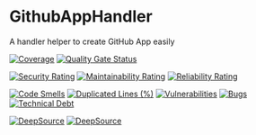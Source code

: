 # GithubAppHandler
A handler helper to create GitHub App easily

[![Coverage](https://sonarcloud.io/api/project_badges/measure?project=heitorpolidoro_self-approver&metric=coverage)](https://sonarcloud.io/summary/new_code?id=heitorpolidoro_self-approver)
[![Quality Gate Status](https://sonarcloud.io/api/project_badges/measure?project=heitorpolidoro_self-approver&metric=alert_status)](https://sonarcloud.io/summary/new_code?id=heitorpolidoro_self-approver)

[![Security Rating](https://sonarcloud.io/api/project_badges/measure?project=heitorpolidoro_self-approver&metric=security_rating)](https://sonarcloud.io/summary/new_code?id=heitorpolidoro_self-approver)
[![Maintainability Rating](https://sonarcloud.io/api/project_badges/measure?project=heitorpolidoro_self-approver&metric=sqale_rating)](https://sonarcloud.io/summary/new_code?id=heitorpolidoro_self-approver)
[![Reliability Rating](https://sonarcloud.io/api/project_badges/measure?project=heitorpolidoro_self-approver&metric=reliability_rating)](https://sonarcloud.io/summary/new_code?id=heitorpolidoro_self-approver)

[![Code Smells](https://sonarcloud.io/api/project_badges/measure?project=heitorpolidoro_self-approver&metric=code_smells)](https://sonarcloud.io/summary/new_code?id=heitorpolidoro_self-approver)
[![Duplicated Lines (%)](https://sonarcloud.io/api/project_badges/measure?project=heitorpolidoro_self-approver&metric=duplicated_lines_density)](https://sonarcloud.io/summary/new_code?id=heitorpolidoro_self-approver)
[![Vulnerabilities](https://sonarcloud.io/api/project_badges/measure?project=heitorpolidoro_self-approver&metric=vulnerabilities)](https://sonarcloud.io/summary/new_code?id=heitorpolidoro_self-approver)
[![Bugs](https://sonarcloud.io/api/project_badges/measure?project=heitorpolidoro_self-approver&metric=bugs)](https://sonarcloud.io/summary/new_code?id=heitorpolidoro_self-approver)
[![Technical Debt](https://sonarcloud.io/api/project_badges/measure?project=heitorpolidoro_self-approver&metric=sqale_index)](https://sonarcloud.io/summary/new_code?id=heitorpolidoro_self-approver)

[![DeepSource](https://app.deepsource.com/gh/heitorpolidoro/self-approver.svg/?label=active+issues&show_trend=true&token=hZuHoQ-gd4kIPgNuSX0X_QT2)](https://app.deepsource.com/gh/heitorpolidoro/self-approver/)
[![DeepSource](https://app.deepsource.com/gh/heitorpolidoro/self-approver.svg/?label=resolved+issues&show_trend=true&token=hZuHoQ-gd4kIPgNuSX0X_QT2)](https://app.deepsource.com/gh/heitorpolidoro/self-approver/)
